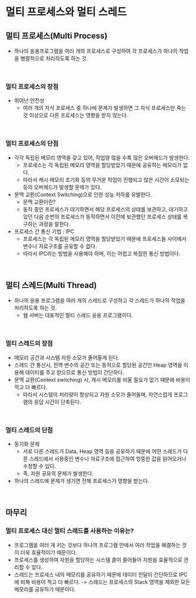 # 멀티 프로세스와 멀티 스레드

## 멀티 프로세스(Multi Process)
- 하나의 응용프로그램을 여러 개의 프로세스로 구성하여 각 프로세스가 하나의 작업을 병렬적으로 처리하도록 하는 것.

<br/>

### 멀티 프로세스의 장점
- 뛰어난 안전성
    - 여러 개의 자식 프로세스 중 하나에 문제가 발생하면 그 자식 프로세스만 죽는 것 이상으로 다른 프로세스는 영향을 받지 않는다.

<br/>

### 멀티 프로세스의 단점
- 각각 독립된 메모리 영역을 갖고 있어, 작업량 많을 수록 많은 오버헤드가 발생한다.
    - 프로세스는 각 독립된 메모리 영역을 할당받았기 때문에 공유하는 메모리가 없다. 
    - 따라서 캐시 메모리 초기화 등의 무거운 작업이 진행되고 많은 시간이 소모되는 등의 오버헤드가 발생할 문제가 있다.
- 문맥 교환(Context Switching)으로 인한 성능 저하를 유발한다.
    - 문맥 교환이란?
    - 동작 중인 프로세스가 대기하면서 해당 프로세스의 상태를 보관하고, 대기하고 있던 다음 순번의 프로세스가 동작하면서 이전에 보관했던 프로세스 상태를 복구하는 과정을 말한다.
- 프로세스 간 통신 기법 : IPC
    - 프로세스는 각 독립된 메모리 영역을 할당받았기 때문에 프로세스들 사이에서 변수나 자료구조를 공유할 수 없다. 
    - 따라서 IPC라는 방법을 사용해야 하며, 이는 어렵고 복잡한 통신 방법이다.

<br/>

## 멀티 스레드(Multi Thread)
- 하나의 응용 프로그램을 여러 개의 스레드로 구성하고 각 스레드가 하나의 작업을 처리하도록 하는 것.
    - 웹 서버는 대표적인 멀티 스레드 응용 프로그램이다.

<br/>

### 멀티 스레드의 장점
- 메모리 공간과 시스템 자원 소모가 줄어들게 된다.
- 스레드 간 통신시, 전역 변수의 공간 또는 동적으로 할당된 공간인 Heap 영역을 이용해 데이터를 주고 받으므로 통신 방법이 간단하다.
- 문맥 교환(Context switching) 시, 캐시 메모리를 비울 필요가 없기 때문에 비용이 적고 더 빠르다.
    - 따라서 시스템의 처리량이 향상되고 자원 소모가 줄어들며, 자연스럽게 프로그램의 응답 시간이 단축된다.

<br/>

### 멀티 스레드의 단점
- 동기화 문제
    - 서로 다른 스레드가 Data, Heap 영역 등을 공유하기 때문에 어떤 스레드가 다른 스레드에서 사용중인 변수나 자료구조에 접근하여 엉뚱한 값을 읽어오거나 수정할 수 있다. 
    - 즉, 자원 공유의 문제가 발생한다.
- 하나의 스레드에 문제가 생기면 전체 프로세스가 영향을 받는다.


<br/>

## 마무리
### 멀티 프로세스 대신 멀티 스레드를 사용하는 이유는?
- 프로그램을 여러 개 키는 것보다 하나의 프로그램 안에서 여러 작업을 해결하는 것이 더욱 효율적이기 때문이다.
- 프로세스를 생성하여 자원을 할당하는 시스템 콜이 줄어들어 자원을 효율적으로 관리할 수 있다.
- 스레드는 프로세스 내의 메모리를 공유하기 때문에 데이터 전달이 간단하므로 IPC에 비해 비용이 적고 더 빠르다. -> 스레드는 프로세스의 Stack 영역을 제외한 모든 메모리를 공유하기 때문이다.
